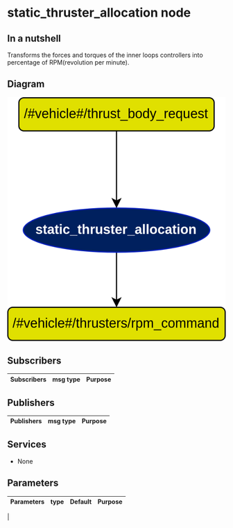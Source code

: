 # static_thruster_allocation node

## In a nutshell
Transforms the forces and torques of the inner loops controllers into percentage of RPM(revolution per minute).

## Diagram
![static_thruster_allocation Diagram](img/static_thruster_allocation.png)

## Subscribers
| Subscribers | msg type | Purpose |
| --- | --- | --- |


## Publishers
| Publishers | msg type | Purpose |
| --- | --- | --- |


## Services
* None

## Parameters
| Parameters | type | Default | Purpose |
| --- | --- | --- | --- |
|